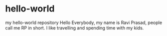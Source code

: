 # hello-world
my hello-world repository
Hello Everybody, my name is Ravi Prasad, people call me RP in short. I like travelling and spending time with my kids.
